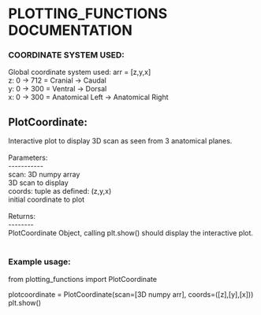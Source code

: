 # PLOTTING_FUNCTIONS DOCUMENTATION

### COORDINATE SYSTEM USED: 
Global coordinate system used: arr = [z,y,x] <br>
z: 0 -> 712 = Cranial -> Caudal <br>
y: 0 -> 300 = Ventral -> Dorsal <br>
x: 0 -> 300 = Anatomical Left -> Anatomical Right <br>

## PlotCoordinate:
Interactive plot to display 3D scan as seen from 3 anatomical planes.<br>
<br>
Parameters:<br>
-----------<br>
scan: 3D numpy array<br>
    3D scan to display<br>
coords: tuple as defined: (z,y,x)<br>
    initial coordinate to plot<br>
<br>
Returns:<br>
--------<br>
PlotCoordinate Object, calling plt.show() should display the interactive plot. <br>
<br>
### Example usage:<br>
from plotting_functions import PlotCoordinate

plotcoordinate = PlotCoordinate(scan=[3D numpy arr], coords=([z],[y],[x]))<br>
plt.show()<br>